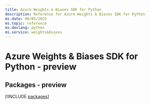 ```yaml
---
title: Azure Weights & Biases SDK for Python
description: Reference for Azure Weights & Biases SDK for Python
ms.date: 08/05/2025
ms.topic: reference
ms.devlang: python
ms.service: weights&biases
---
```

# Azure Weights & Biases SDK for Python - preview
## Packages - preview
[!INCLUDE [packages](weights-&-biases-index.md)]